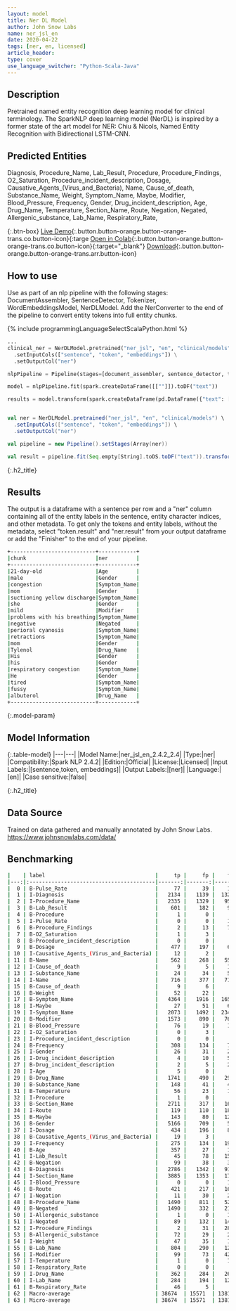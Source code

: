 ```yaml
---
layout: model
title: Ner DL Model 
author: John Snow Labs
name: ner_jsl_en
date: 2020-04-22
tags: [ner, en, licensed]
article_header:
type: cover
use_language_switcher: "Python-Scala-Java"
---
```


## Description

Pretrained named entity recognition deep learning model for clinical terminology. The SparkNLP deep learning model (NerDL) is inspired by a former state of the art model for NER: Chiu & Nicols, Named Entity Recognition with Bidirectional LSTM-CNN. 

## Predicted Entities 
Diagnosis, Procedure_Name, Lab_Result, Procedure, Procedure_Findings, O2_Saturation, Procedure_incident_description, Dosage, Causative_Agents_(Virus_and_Bacteria), Name, Cause_of_death, Substance_Name, Weight, Symptom_Name, Maybe, Modifier, Blood_Pressure, Frequency, Gender, Drug_incident_description, Age, Drug_Name, Temperature, Section_Name, Route, Negation, Negated, Allergenic_substance, Lab_Name, Respiratory_Rate, 

{:.btn-box}
[Live Demo](https://demo.johnsnowlabs.com/healthcare/NER_SIGN_SYMP/){:.button.button-orange.button-orange-trans.co.button-icon}{:targe
[Open in Colab](https://colab.research.google.com/github/JohnSnowLabs/spark-nlp-workshop/blob/master/tutorials/streamlit_notebooks/healthcare/NER_SIGN_SYMP.ipynb){:.button.button-orange.button-orange-trans.co.button-icon}{:target="_blank"}
[Download](https://s3.amazonaws.com/auxdata.johnsnowlabs.com/clinical/models/ner_jsl_en_2.4.2_2.4_1587513304751.zip){:.button.button-orange.button-orange-trans.arr.button-icon}


## How to use

Use as part of an nlp pipeline with the following stages: DocumentAssembler, SentenceDetector, Tokenizer, WordEmbeddingsModel, NerDLModel. Add the NerConverter to the end of the pipeline to convert entity tokens into full entity chunks.

<div class="tabs-box" markdown="1">

{% include programmingLanguageSelectScalaPython.html %}


```python
...
clinical_ner = NerDLModel.pretrained("ner_jsl", "en", "clinical/models") \
  .setInputCols(["sentence", "token", "embeddings"]) \
  .setOutputCol("ner")

nlpPipeline = Pipeline(stages=[document_assembler, sentence_detector, tokenizer, embeddings_clinical, clinical_ner, ner_converter])

model = nlpPipeline.fit(spark.createDataFrame([[""]]).toDF("text"))

results = model.transform(spark.createDataFrame(pd.DataFrame({"text": ["""The patient is a 21-day-old Caucasian male here for 2 days of congestion - mom has been suctioning yellow discharge from the patient's nares, plus she has noticed some mild problems with his breathing while feeding (but negative for any perioral cyanosis or retractions). One day ago, mom also noticed a tactile temperature and gave the patient Tylenol. Baby also has had some decreased p.o. intake. His normal breast-feeding is down from 20 minutes q.2h. to 5 to 10 minutes secondary to his respiratory congestion. He sleeps well, but has been more tired and has been fussy over the past 2 days. The parents noticed no improvement with albuterol treatments given in the ER. His urine output has also decreased; normally he has 8 to 10 wet and 5 dirty diapers per 24 hours, now he has down to 4 wet diapers per 24 hours. Mom denies any diarrhea. His bowel movements are yellow colored and soft in nature."""]})))

```

```scala

val ner = NerDLModel.pretrained("ner_jsl", "en", "clinical/models") \
  .setInputCols(["sentence", "token", "embeddings"]) \
  .setOutputCol("ner")

val pipeline = new Pipeline().setStages(Array(ner))

val result = pipeline.fit(Seq.empty[String].toDS.toDF("text")).transform(data)
```

</div>

{:.h2_title}
## Results
The output is a dataframe with a sentence per row and a "ner" column containing all of the entity labels in the sentence, entity character indices, and other metadata. To get only the tokens and entity labels, without the metadata, select "token.result" and "ner.result" from your output dataframe or add the "Finisher" to the end of your pipeline.

```bash
+---------------------------+------------+
|chunk                      |ner         |
+---------------------------+------------+
|21-day-old                 |Age         |
|male                       |Gender      |
|congestion                 |Symptom_Name|
|mom                        |Gender      |
|suctioning yellow discharge|Symptom_Name|
|she                        |Gender      |
|mild                       |Modifier    |
|problems with his breathing|Symptom_Name|
|negative                   |Negated     |
|perioral cyanosis          |Symptom_Name|
|retractions                |Symptom_Name|
|mom                        |Gender      |
|Tylenol                    |Drug_Name   |
|His                        |Gender      |
|his                        |Gender      |
|respiratory congestion     |Symptom_Name|
|He                         |Gender      |
|tired                      |Symptom_Name|
|fussy                      |Symptom_Name|
|albuterol                  |Drug_Name   |
+---------------------------+------------+
```
{:.model-param}
## Model Information

{:.table-model}
|---|---|
|Model Name:|ner_jsl_en_2.4.2_2.4|
|Type:|ner|
|Compatibility:|Spark NLP 2.4.2|
|Edition:|Official|
|License:|Licensed|
|Input Labels:|[sentence,token, embeddings]|
|Output Labels:|[ner]|
|Language:|[en]|
|Case sensitive:|false|

{:.h2_title}
## Data Source
Trained on data gathered and manually annotated by John Snow Labs.
https://www.johnsnowlabs.com/data/

## Benchmarking
```bash
|    | label                                   |     tp |     fp |    fn |      prec |        rec |        f1 |
|---:|:----------------------------------------|-------:|-------:|------:|----------:|-----------:|----------:|
|  0 | B-Pulse_Rate                            |     77 |     39 |    12 | 0.663793  | 0.865169   | 0.75122   |
|  1 | I-Diagnosis                             |   2134 |   1139 |  1329 | 0.652001  | 0.616229   | 0.63361   |
|  2 | I-Procedure_Name                        |   2335 |   1329 |   956 | 0.637282  | 0.709511   | 0.671459  |
|  3 | B-Lab_Result                            |    601 |    182 |    94 | 0.767561  | 0.864748   | 0.813261  |
|  4 | B-Procedure                             |      1 |      0 |     5 | 1         | 0.166667   | 0.285714  |
|  5 | I-Pulse_Rate                            |      0 |      0 |    12 | 0         | 0          | 0         |
|  6 | B-Procedure_Findings                    |      2 |     13 |    72 | 0.133333  | 0.027027   | 0.0449438 |
|  7 | B-O2_Saturation                         |      1 |      3 |     4 | 0.25      | 0.2        | 0.222222  |
|  8 | B-Procedure_incident_description        |      0 |      0 |     4 | 0         | 0          | 0         |
|  9 | B-Dosage                                |    477 |    197 |    68 | 0.707715  | 0.875229   | 0.782609  |
| 10 | I-Causative_Agents_(Virus_and_Bacteria) |     12 |      2 |     7 | 0.857143  | 0.631579   | 0.727273  |
| 11 | B-Name                                  |    562 |    268 |   554 | 0.677108  | 0.503584   | 0.577595  |
| 12 | I-Cause_of_death                        |      9 |      5 |    11 | 0.642857  | 0.45       | 0.529412  |
| 13 | I-Substance_Name                        |     24 |     34 |    54 | 0.413793  | 0.307692   | 0.352941  |
| 14 | I-Name                                  |    716 |    377 |   710 | 0.655078  | 0.502104   | 0.56848   |
| 15 | B-Cause_of_death                        |      9 |      6 |     8 | 0.6       | 0.529412   | 0.5625    |
| 16 | B-Weight                                |     52 |     22 |     9 | 0.702703  | 0.852459   | 0.77037   |
| 17 | B-Symptom_Name                          |   4364 |   1916 |  1652 | 0.694904  | 0.725399   | 0.709824  |
| 18 | I-Maybe                                 |     27 |     51 |    61 | 0.346154  | 0.306818   | 0.325301  |
| 19 | I-Symptom_Name                          |   2073 |   1492 |  2348 | 0.581487  | 0.468898   | 0.519159  |
| 20 | B-Modifier                              |   1573 |    890 |   768 | 0.638652  | 0.671935   | 0.654871  |
| 21 | B-Blood_Pressure                        |     76 |     19 |    13 | 0.8       | 0.853933   | 0.826087  |
| 22 | I-O2_Saturation                         |      0 |      3 |     4 | 0         | 0          | 0         |
| 23 | I-Procedure_incident_description        |      0 |      0 |     7 | 0         | 0          | 0         |
| 24 | B-Frequency                             |    308 |    134 |    77 | 0.696833  | 0.8        | 0.744861  |
| 25 | I-Gender                                |     26 |     31 |    28 | 0.45614   | 0.481482   | 0.468468  |
| 26 | I-Drug_incident_description             |      4 |     10 |    57 | 0.285714  | 0.0655738  | 0.106667  |
| 27 | B-Drug_incident_description             |      2 |      5 |    23 | 0.285714  | 0.08       | 0.125     |
| 28 | I-Age                                   |      5 |      0 |     9 | 1         | 0.357143   | 0.526316  |
| 29 | B-Drug_Name                             |   1741 |    490 |   290 | 0.780368  | 0.857213   | 0.816987  |
| 30 | B-Substance_Name                        |    148 |     41 |    48 | 0.783069  | 0.755102   | 0.768831  |
| 31 | B-Temperature                           |     56 |     23 |    13 | 0.708861  | 0.811594   | 0.756757  |
| 32 | I-Procedure                             |      1 |      0 |     7 | 1         | 0.125      | 0.222222  |
| 33 | B-Section_Name                          |   2711 |    317 |   166 | 0.89531   | 0.942301   | 0.918205  |
| 34 | I-Route                                 |    119 |    110 |   189 | 0.519651  | 0.386364   | 0.443203  |
| 35 | B-Maybe                                 |    143 |     80 |   127 | 0.641256  | 0.52963    | 0.580122  |
| 36 | B-Gender                                |   5166 |    709 |    58 | 0.879319  | 0.988897   | 0.930895  |
| 37 | I-Dosage                                |    434 |    196 |    87 | 0.688889  | 0.833013   | 0.754127  |
| 38 | B-Causative_Agents_(Virus_and_Bacteria) |     19 |      3 |     8 | 0.863636  | 0.703704   | 0.77551   |
| 39 | I-Frequency                             |    275 |    134 |   191 | 0.672372  | 0.590129   | 0.628571  |
| 40 | B-Age                                   |    357 |     27 |    16 | 0.929688  | 0.957105   | 0.943197  |
| 41 | I-Lab_Result                            |     45 |     78 |   152 | 0.365854  | 0.228426   | 0.28125   |
| 42 | B-Negation                              |     99 |     38 |    38 | 0.722628  | 0.722628   | 0.722628  |
| 43 | B-Diagnosis                             |   2786 |   1342 |   913 | 0.674903  | 0.753177   | 0.711895  |
| 44 | I-Section_Name                          |   3885 |   1353 |   179 | 0.741695  | 0.955955   | 0.835304  |
| 45 | I-Blood_Pressure                        |      0 |      0 |    15 | 0         | 0          | 0         |
| 46 | B-Route                                 |    421 |    217 |   166 | 0.659875  | 0.717206   | 0.687347  |
| 47 | I-Negation                              |     11 |     30 |    24 | 0.268293  | 0.314286   | 0.289474  |
| 48 | B-Procedure_Name                        |   1490 |    811 |   522 | 0.647545  | 0.740557   | 0.690934  |
| 49 | B-Negated                               |   1490 |    332 |   215 | 0.817783  | 0.8739     | 0.844911  |
| 50 | I-Allergenic_substance                  |      1 |      0 |    12 | 1         | 0.0769231  | 0.142857  |
| 51 | I-Negated                               |     89 |    132 |   146 | 0.402715  | 0.378723   | 0.390351  |
| 52 | I-Procedure_Findings                    |      2 |     31 |   283 | 0.0606061 | 0.00701754 | 0.0125786 |
| 53 | B-Allergenic_substance                  |     72 |     29 |    24 | 0.712871  | 0.75       | 0.730965  |
| 54 | I-Weight                                |     47 |     35 |    16 | 0.573171  | 0.746032   | 0.648276  |
| 55 | B-Lab_Name                              |    804 |    290 |   122 | 0.734918  | 0.868251   | 0.79604   |
| 56 | I-Modifier                              |     99 |     73 |   422 | 0.575581  | 0.190019   | 0.285714  |
| 57 | I-Temperature                           |      1 |      0 |    14 | 1         | 0.0666667  | 0.125     |
| 58 | I-Respiratory_Rate                      |      0 |      0 |     7 | 0         | 0          | 0         |
| 59 | I-Drug_Name                             |    362 |    284 |   261 | 0.560372  | 0.581059   | 0.570528  |
| 60 | I-Lab_Name                              |    284 |    194 |   127 | 0.594142  | 0.690998   | 0.63892   |
| 61 | B-Respiratory_Rate                      |     46 |      5 |     5 | 0.901961  | 0.901961   | 0.901961  |
| 62 | Macro-average                           | 38674  | 15571  | 13819 | 0.589085  | 0.515426   | 0.5498    |
| 63 | Micro-average                           | 38674  | 15571  | 13819 | 0.712951  | 0.736746   | 0.724653  |
```